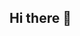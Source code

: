 ## Hi there 👋

<!--
**matterxleben/matterxleben** is a ✨ _special_ ✨ repository because its `README.md` (this file) appears on your GitHub profile.

Here are some ideas to get you started:

- 🔭 I’m currently working on ...
- 🌱 I’m currently learning ...
- 💬 Ask me about ...
- 📫 How to reach me: 

matthew.erxleben@uwaterloo.ca
matthew.erxleben@gmail.com

LinkedIn: https://www.linkedin.com/in/matthew-erxleben/
